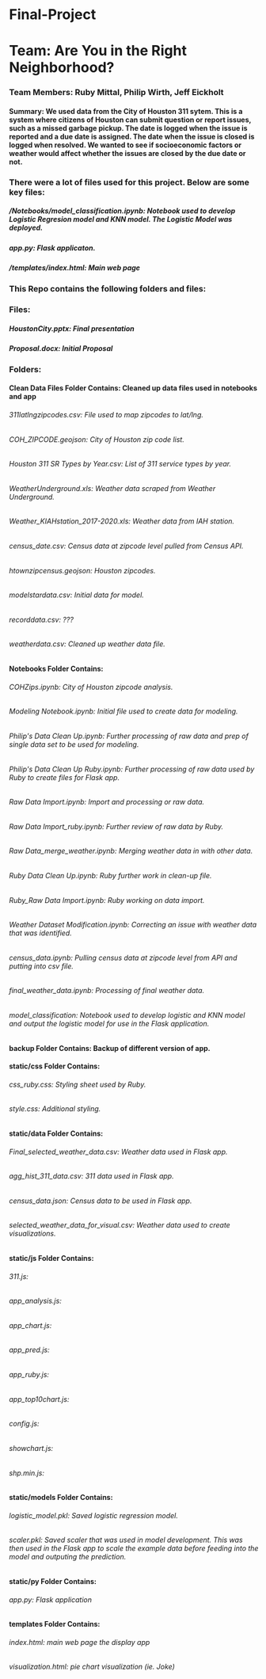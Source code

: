 # Final-Project

# Team:  Are You in the Right Neighborhood?

### Team Members:  Ruby Mittal, Philip Wirth, Jeff Eickholt

#### Summary:  We used data from the City of Houston 311 sytem.  This is a system where citizens of Houston can submit question or report issues, such as a missed garbage pickup.  The date is logged when the issue is reported and a due date is assigned.  The date when the issue is closed is logged when resolved.  We wanted to see if socioeconomic factors or weather would affect whether the issues are closed by the due date or not.

### There were a lot of files used for this project.  Below are some key files:

##### /Notebooks/model_classification.ipynb:  Notebook used to develop Logistic Regresion model and KNN model. The Logistic Model was deployed.
##### app.py:  Flask applicaton.
##### /templates/index.html:  Main web page

### This Repo contains the following folders and files:

### Files:

##### HoustonCity.pptx:  Final presentation
##### Proposal.docx:  Initial Proposal
#####

### Folders:

#### Clean Data Files Folder Contains:  Cleaned up data files used in notebooks and app

###### 311latlngzipcodes.csv:  File used to map zipcodes to lat/lng.
###### COH_ZIPCODE.geojson:  City of Houston zip code list.
###### Houston 311 SR Types by Year.csv:  List of 311 service types by year.
###### WeatherUnderground.xls:  Weather data scraped from Weather Underground.
###### Weather_KIAHstation_2017-2020.xls:  Weather data from IAH station.
###### census_date.csv:  Census data at zipcode level pulled from Census API.
###### htownzipcensus.geojson:  Houston zipcodes.
###### modelstardata.csv:  Initial data for model.
###### recorddata.csv: ???
###### weatherdata.csv:  Cleaned up weather data file.

#### Notebooks Folder Contains:

###### COHZips.ipynb:  City of Houston zipcode analysis.
###### Modeling Notebook.ipynb:  Initial file used to create data for modeling.
###### Philip's Data Clean Up.ipynb:  Further processing of raw data and prep of single data set to be used for modeling.
###### Philip's Data Clean Up Ruby.ipynb:  Further processing of raw data used by Ruby to create files for Flask app.
###### Raw Data Import.ipynb:  Import and processing or raw data.
###### Raw Data Import_ruby.ipynb:  Further review of raw data by Ruby.
###### Raw Data_merge_weather.ipynb:  Merging weather data in with other data.
###### Ruby Data Clean Up.ipynb:  Ruby further work in clean-up file.
###### Ruby_Raw Data Import.ipynb: Ruby working on data import.
###### Weather Dataset Modification.ipynb:  Correcting an issue with weather data that was identified.
###### census_data.ipynb:  Pulling census data at zipcode level from API and putting into csv file.
###### final_weather_data.ipynb:  Processing of final weather data.
###### model_classification:  Notebook used to develop logistic and KNN model and output the logistic model for use in the Flask application.  

#### backup Folder Contains:  Backup of different version of app.

#### static/css Folder Contains:

###### css_ruby.css: Styling sheet used by Ruby.
###### style.css:  Additional styling.

#### static/data Folder Contains:

###### Final_selected_weather_data.csv:  Weather data used in Flask app.
###### agg_hist_311_data.csv:  311 data used in Flask app.
###### census_data.json:  Census data to be used in Flask app.
###### selected_weather_data_for_visual.csv:  Weather data used to create visualizations.

#### static/js Folder Contains:

###### 311.js:
###### app_analysis.js:
###### app_chart.js:
###### app_pred.js:
###### app_ruby.js:
###### app_top10chart.js:
###### config.js:
###### showchart.js:
###### shp.min.js:

#### static/models Folder Contains:

###### logistic_model.pkl: Saved logistic regression model.
###### scaler.pkl:  Saved scaler that was used in model development.  This was then used in the Flask app to scale the example data before feeding into the model and outputing the prediction.

#### static/py Folder Contains:

###### app.py:  Flask application

#### templates Folder Contains:

###### index.html:  main web page the display app
###### visualization.html:  pie chart visualization (ie. Joke)
